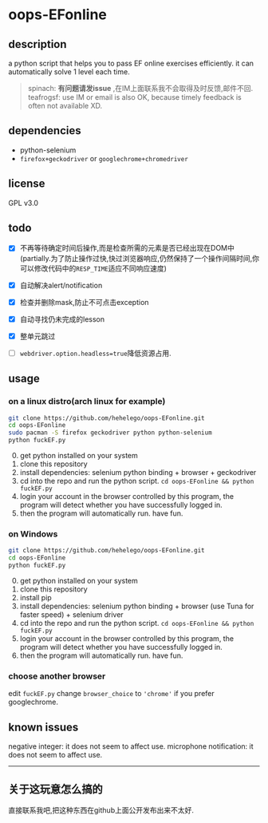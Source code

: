 # oops-EFonline

## description

a python script that helps you to pass EF online exercises efficiently. it can automatically solve 1 level each time.

> spinach: **有问题请发issue** ,在IM上面联系我不会取得及时反馈,邮件不回.  
> teafrogsf: use IM or email is also OK, because timely feedback is often not available XD.

## dependencies

- python-selenium
- `firefox+geckodriver` or `googlechrome+chromedriver`

## license

GPL v3.0

## todo

- [x] 不再等待确定时间后操作,而是检查所需的元素是否已经出现在DOM中(partially.为了防止操作过快,快过浏览器响应,仍然保持了一个操作间隔时间,你可以修改代码中的`RESP_TIME`适应不同响应速度)
- [x] 自动解决alert/notification
- [x] 检查并删除mask,防止不可点击exception
- [x] 自动寻找仍未完成的lesson
- [x] 整单元跳过
- [ ] `webdriver.option.headless=true`降低资源占用.


## usage

### on a linux distro(arch linux for example)

```bash
git clone https://github.com/hehelego/oops-EFonline.git
cd oops-EFonline
sudo pacman -S firefox geckodriver python python-selenium
python fuckEF.py
```

0. get python installed on your system
1. clone this repository
2. install dependencies: selenium python binding + browser + geckodriver
3. cd into the repo and run the python script. `cd oops-EFonline && python fuckEF.py`
4. login your account in the browser controlled by this program, the program will detect whether you have successfully logged in.
5. then the program will automatically run. have fun.

### on Windows

```bash
git clone https://github.com/hehelego/oops-EFonline.git
cd oops-EFonline
python fuckEF.py
```

0. get python installed on your system
1. clone this repository
2. install pip
3. install dependencies: selenium python binding + browser (use Tuna for faster speed) + selenium driver
4. cd into the repo and run the python script. `cd oops-EFonline && python fuckEF.py`
5. login your account in the browser controlled by this program, the program will detect whether you have successfully logged in.
6. then the program will automatically run. have fun.


### choose another browser

edit `fuckEF.py` change `browser_choice` to `'chrome'` if you prefer googlechrome.


## known issues

negative integer: it does not seem to affect use.
microphone notification: it does not seem to affect use.


----------------------------------------

## 关于这玩意怎么搞的

直接联系我吧,把这种东西在github上面公开发布出来不太好.  


